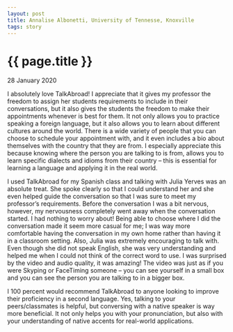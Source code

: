 ```yaml
---
layout: post
title: Annalise Albonetti, University of Tennesse, Knoxville
tags: story
---
```

# {{ page.title }}

28 January 2020

I absolutely love TalkAbroad! I appreciate that it gives my professor the freedom to assign her students requirements to include in their conversations, but it also gives the students the freedom to make their appointments whenever is best for them. It not only allows you to practice speaking a foreign language, but it also allows you to learn about different cultures around the world. There is a wide variety of people that you can choose to schedule your appointment with, and it even includes a bio about themselves with the country that they are from. I especially appreciate this because knowing where the person you are talking to is from, allows you to learn specific dialects and idioms from their country – this is essential for learning a language and applying it in the real world.

I used TalkAbroad for my Spanish class and talking with Julia Yerves was an absolute treat. She spoke clearly so that I could understand her and she even helped guide the conversation so that I was sure to meet my professor’s requirements. Before the conversation I was a bit nervous, however, my nervousness completely went away when the conversation started. I had nothing to worry about! Being able to choose where I did the conversation made it seem more casual for me; I was way more comfortable having the conversation in my own home rather than having it in a classroom setting. Also, Julia was extremely encouraging to talk with. Even though she did not speak English, she was very understanding and helped me when I could not think of the correct word to use. I was surprised by the video and audio quality, it was amazing! The video was just as if you were Skyping or FaceTiming someone – you can see yourself in a small box and you can see the person you are talking to in a bigger box.

I 100 percent would recommend TalkAbroad to anyone looking to improve their proficiency in a second language. Yes, talking to your peers/classmates is helpful, but conversing with a native speaker is way more beneficial. It not only helps you with your pronunciation, but also with your understanding of native accents for real-world applications.
